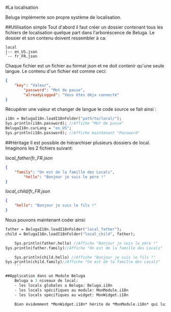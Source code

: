 #La localisation

Beluga implémente son propre système de localisation.

##Utilisation simple
Tout d'abord il faut créer un dossier contenant tous les fichiers de localisation quelque part dans l'arboréscence de Beluga.
Le dossier et son contenu doivent ressembler à ca:
```
local
|-- en_US.json
`-- fr_FR.json
```
Chaque fichier est un fichier au format json et ne doit contenir qu'une seule langue.
Le contenu d'un fichier est comme ceci:

```json
{
    "key": "Valeur",
        "password": "Mot de passe",
        "alreadyLogged": "Vous êtes déja connecté"
}
```

Récupérer une valeur et changer de langue le code source se fait ainsi :
```haxe
i18n = BelugaI18n.loadI18nFolder("path/to/local/");
Sys.println(i18n.password); //Affiche "Mot de passe"
BelugaI18n.curLang = "en_US";
Sys.println(i18n.password); //Affiche maintenant "Password"
```

##Héritage
Il est possible de hiérarchiser plusieurs dossiers de local. Imaginons les 2 fichiers suivant:

*local_father/fr_FR.json*
```json
{
    "family": "On est de la famille des Locals",
        "hello": "Bonjour je suis le père !"
}
```

*local_child/fr_FR.json*
```json
{
    "hello": "Bonjour je suis le fils !"
}
```

Nous pouvons maintenant coder ainsi:
```haxe
father = BelugaI18n.loadI18nFolder("local_father");
child = BelugaI18n.loadI18nFolder("local_child", father);

    Sys.println(father.hello) //Affiche "Bonjour je suis le père !"
Sys.println(father.family)//Affiche "On est de la famille des Locals"

    Sys.println(child.hello) //Affiche "Bonjour je suis le fils !"
Sys.println(child.family)//Affiche "On est de la famille des Locals"
    ```

##Application dans un Module Beluga
    Beluga a 3 niveaux de local:
    - les locals globales a Beluga: Beluga.i18n
    - les locals spécifiques au module: MonModule.i18n
    - les locals spécifiques au widget: MonWidget.i18n

    Bien évidemment *MonWidget.i18n* hérite de *MonModule.i18n* qui lui-même hérite de *Beluga.i18n*.

